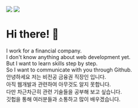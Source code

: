 <span>
<img src="https://img.shields.io/badge/bseungpil@gmail.com-EA4335?style=flat&logo=Gmail&logoColor=ffffff"/>
<img src="https://img.shields.io/badge/SeungpilPark-0A66C2?style=flat&logo=linkedin&logoColor=ffffff"/>
</span>

<div>
  <h1>Hi there! 👋</h1>
<div>I work for a financial company.</div>
<div>I don't know anything about web development yet.</div>
<div>But I want to learn skills step by step.</div>
<div>So I want to communicate with you through Github.</div>

<div>안녕하세요 저는 비전공 금융권 직장인 입니다.</div>
<div>아직 웹개발과 관련하여 아무것도 알지 못합니다.</div>
<div>다만 차근차근히 관련 기술들을 공부해 보고 싶습니다.</div>
<div>깃헙을 통해 여러분들과 소통하고 많이 배우겠습니다.</div>

</div>
